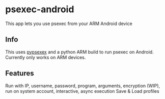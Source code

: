 # psexec-android
This app lets you use psexec from your ARM Android device

## Info
This uses [pypsexex](https://pypi.org/project/pypsexec/) and a python ARM build to run psexec on Android.
Currently only works on ARM devices.

## Features
Run with IP, username, password, program, arguments, encryption (WIP), run on system account, interactive, async execution
Save & Load profiles
